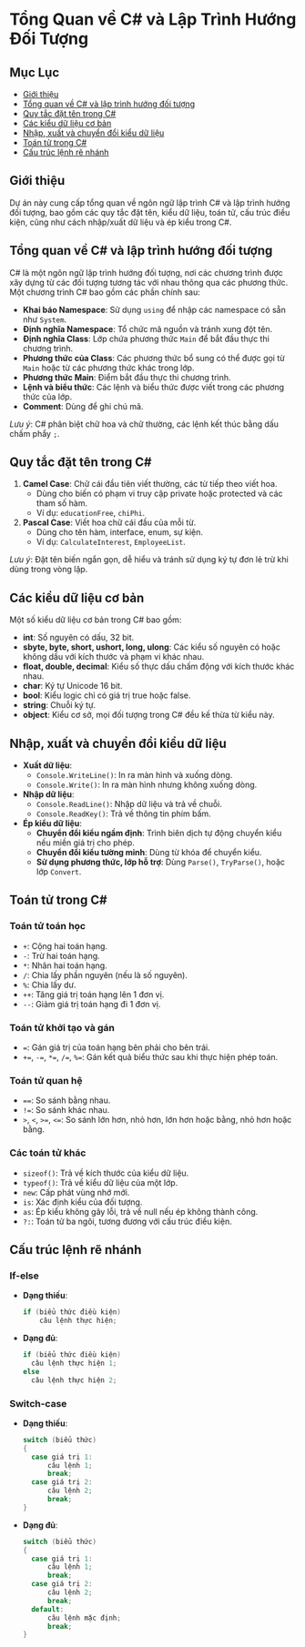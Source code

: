 # Tổng Quan về C# và Lập Trình Hướng Đối Tượng

## Mục Lục
- [Giới thiệu](#giới-thiệu)
- [Tổng quan về C# và lập trình hướng đối tượng](#tổng-quan-về-c-và-lập-trình-hướng-đối-tượng)
- [Quy tắc đặt tên trong C#](#quy-tắc-đặt-tên-trong-c)
- [Các kiểu dữ liệu cơ bản](#các-kiểu-dữ-liệu-cơ-bản)
- [Nhập, xuất và chuyển đổi kiểu dữ liệu](#nhập-xuất-và-chuyển-đổi-kiểu-dữ-liệu)
- [Toán tử trong C#](#toán-tử-trong-c)
- [Cấu trúc lệnh rẽ nhánh](#cấu-trúc-lệnh-rẽ-nhánh)

## Giới thiệu
Dự án này cung cấp tổng quan về ngôn ngữ lập trình C# và lập trình hướng đối tượng, bao gồm các quy tắc đặt tên, kiểu dữ liệu, toán tử, cấu trúc điều kiện, cũng như cách nhập/xuất dữ liệu và ép kiểu trong C#.

## Tổng quan về C# và lập trình hướng đối tượng
C# là một ngôn ngữ lập trình hướng đối tượng, nơi các chương trình được xây dựng từ các đối tượng tương tác với nhau thông qua các phương thức. Một chương trình C# bao gồm các phần chính sau:

- **Khai báo Namespace**: Sử dụng `using` để nhập các namespace có sẵn như `System`.
- **Định nghĩa Namespace**: Tổ chức mã nguồn và tránh xung đột tên.
- **Định nghĩa Class**: Lớp chứa phương thức `Main` để bắt đầu thực thi chương trình.
- **Phương thức của Class**: Các phương thức bổ sung có thể được gọi từ `Main` hoặc từ các phương thức khác trong lớp.
- **Phương thức Main**: Điểm bắt đầu thực thi chương trình.
- **Lệnh và biểu thức**: Các lệnh và biểu thức được viết trong các phương thức của lớp.
- **Comment**: Dùng để ghi chú mã.

*Lưu ý*: C# phân biệt chữ hoa và chữ thường, các lệnh kết thúc bằng dấu chấm phẩy `;`.

## Quy tắc đặt tên trong C#
1. **Camel Case**: Chữ cái đầu tiên viết thường, các từ tiếp theo viết hoa.
   - Dùng cho biến có phạm vi truy cập private hoặc protected và các tham số hàm.
   - Ví dụ: `educationFree`, `chiPhi`.
2. **Pascal Case**: Viết hoa chữ cái đầu của mỗi từ.
   - Dùng cho tên hàm, interface, enum, sự kiện.
   - Ví dụ: `CalculateInterest`, `EmployeeList`.

*Lưu ý*: Đặt tên biến ngắn gọn, dễ hiểu và tránh sử dụng ký tự đơn lẻ trừ khi dùng trong vòng lặp.

## Các kiểu dữ liệu cơ bản
Một số kiểu dữ liệu cơ bản trong C# bao gồm:
- **int**: Số nguyên có dấu, 32 bit.
- **sbyte, byte, short, ushort, long, ulong**: Các kiểu số nguyên có hoặc không dấu với kích thước và phạm vi khác nhau.
- **float, double, decimal**: Kiểu số thực dấu chấm động với kích thước khác nhau.
- **char**: Ký tự Unicode 16 bit.
- **bool**: Kiểu logic chỉ có giá trị true hoặc false.
- **string**: Chuỗi ký tự.
- **object**: Kiểu cơ sở, mọi đối tượng trong C# đều kế thừa từ kiểu này.

## Nhập, xuất và chuyển đổi kiểu dữ liệu
- **Xuất dữ liệu**:
  - `Console.WriteLine()`: In ra màn hình và xuống dòng.
  - `Console.Write()`: In ra màn hình nhưng không xuống dòng.
- **Nhập dữ liệu**:
  - `Console.ReadLine()`: Nhập dữ liệu và trả về chuỗi.
  - `Console.ReadKey()`: Trả về thông tin phím bấm.
- **Ép kiểu dữ liệu**:
  - **Chuyển đổi kiểu ngầm định**: Trình biên dịch tự động chuyển kiểu nếu miền giá trị cho phép.
  - **Chuyển đổi kiểu tường minh**: Dùng từ khóa để chuyển kiểu.
  - **Sử dụng phương thức, lớp hỗ trợ**: Dùng `Parse()`, `TryParse()`, hoặc lớp `Convert`.

## Toán tử trong C#
### Toán tử toán học
- `+`: Cộng hai toán hạng.
- `-`: Trừ hai toán hạng.
- `*`: Nhân hai toán hạng.
- `/`: Chia lấy phần nguyên (nếu là số nguyên).
- `%`: Chia lấy dư.
- `++`: Tăng giá trị toán hạng lên 1 đơn vị.
- `--`: Giảm giá trị toán hạng đi 1 đơn vị.

### Toán tử khởi tạo và gán
- `=`: Gán giá trị của toán hạng bên phải cho bên trái.
- `+=`, `-=`, `*=`, `/=`, `%=`: Gán kết quả biểu thức sau khi thực hiện phép toán.

### Toán tử quan hệ
- `==`: So sánh bằng nhau.
- `!=`: So sánh khác nhau.
- `>`, `<`, `>=`, `<=`: So sánh lớn hơn, nhỏ hơn, lớn hơn hoặc bằng, nhỏ hơn hoặc bằng.

### Các toán tử khác
- `sizeof()`: Trả về kích thước của kiểu dữ liệu.
- `typeof()`: Trả về kiểu dữ liệu của một lớp.
- `new`: Cấp phát vùng nhớ mới.
- `is`: Xác định kiểu của đối tượng.
- `as`: Ép kiểu không gây lỗi, trả về null nếu ép không thành công.
- `?:`: Toán tử ba ngôi, tương đương với cấu trúc điều kiện.

## Cấu trúc lệnh rẽ nhánh
### If-else
- **Dạng thiếu**:
  ```csharp
  if (biểu thức điều kiện) 
      câu lệnh thực hiện;
- **Dạng đủ**:
  ```csharp
  if (biểu thức điều kiện)
    câu lệnh thực hiện 1;
  else
    câu lệnh thực hiện 2;
### Switch-case
- **Dạng thiếu**:
  ```csharp
  switch (biểu thức)
  {
    case giá trị 1:
        câu lệnh 1;
        break;
    case giá trị 2:
        câu lệnh 2;
        break;
  }
- **Dạng đủ**:
  ```csharp
  switch (biểu thức)
  {
    case giá trị 1:
        câu lệnh 1;
        break;
    case giá trị 2:
        câu lệnh 2;
        break;
    default:
        câu lệnh mặc định;
        break;
  }

